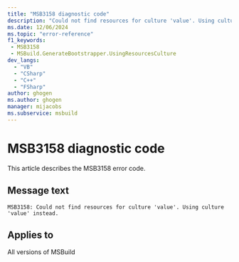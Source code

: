 ```yaml
---
title: "MSB3158 diagnostic code"
description: "Could not find resources for culture 'value'. Using culture 'value' instead."
ms.date: 12/06/2024
ms.topic: "error-reference"
f1_keywords:
 - MSB3158
 - MSBuild.GenerateBootstrapper.UsingResourcesCulture
dev_langs:
  - "VB"
  - "CSharp"
  - "C++"
  - "FSharp"
author: ghogen
ms.author: ghogen
manager: mijacobs
ms.subservice: msbuild
---
```


# MSB3158 diagnostic code

<!-- :::ErrorDefinitionDescription::: -->
<!-- :::editable-content name="introDescription"::: -->
This article describes the MSB3158 error code.
<!-- :::editable-content-end::: -->

## Message text

`MSB3158: Could not find resources for culture 'value'. Using culture 'value' instead.`

<!-- :::editable-content name="postOutputDescription"::: -->
<!--
{StrBegin="MSB3158: "}
-->
<!-- :::editable-content-end::: -->
<!-- :::ErrorDefinitionDescription-end::: -->

## Applies to

All versions of MSBuild
